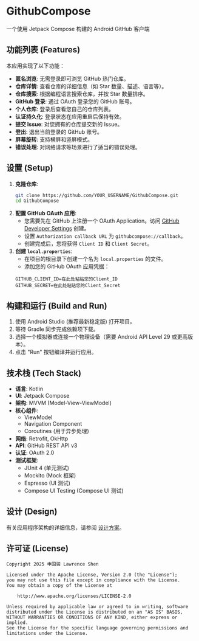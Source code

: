 # GithubCompose

一个使用 Jetpack Compose 构建的 Android GitHub 客户端

## 功能列表 (Features)

本应用实现了以下功能：

*   **匿名浏览**: 无需登录即可浏览 GitHub 热门仓库。
*   **仓库详情**: 查看仓库的详细信息（如 Star 数量、描述、语言等）。
*   **仓库搜索**: 根据编程语言搜索仓库，并按 Star 数量排序。
*   **GitHub 登录**: 通过 OAuth 登录您的 GitHub 账号。
*   **个人仓库**: 登录后查看您自己的仓库列表。
*   **认证持久化**: 登录状态在应用重启后保持有效。
*   **提交 Issue**: 对您拥有的仓库提交新的 Issue。
*   **登出**: 退出当前登录的 GitHub 账号。
*   **屏幕旋转**: 支持横屏和竖屏模式。
*   **错误处理**: 对网络请求等场景进行了适当的错误处理。

## 设置 (Setup)

1.  **克隆仓库**:
    ```bash
    git clone https://github.com/YOUR_USERNAME/GithubCompose.git
    cd GithubCompose
    ```
2.  **配置 GitHub OAuth 应用**:
    *   您需要先在 GitHub 上注册一个 OAuth Application。访问 [GitHub Developer Settings](https://github.com/settings/apps) 创建。
    *   设置 `Authorization callback URL` 为 `githubcompose://callback`。
    *   创建完成后，您将获得 `Client ID` 和 `Client Secret`。
3.  **创建 `local.properties`**:
    *   在项目的根目录下创建一个名为 `local.properties` 的文件。
    *   添加您的 GitHub OAuth 应用凭据：
      ```properties
      GITHUB_CLIENT_ID=在此处粘贴您的Client_ID
      GITHUB_SECRET=在此处粘贴您的Client_Secret
      ```

## 构建和运行 (Build and Run)

1.  使用 Android Studio (推荐最新稳定版) 打开项目。
2.  等待 Gradle 同步完成依赖项下载。
3.  选择一个模拟器或连接一个物理设备（需要 Android API Level 29 或更高版本）。
4.  点击 "Run" 按钮编译并运行应用。

## 技术栈 (Tech Stack)

*   **语言**: Kotlin
*   **UI**: Jetpack Compose
*   **架构**: MVVM (Model-View-ViewModel)
*   **核心组件**:
    *   ViewModel
    *   Navigation Component
    *   Coroutines (用于异步处理)
*   **网络**: Retrofit, OkHttp
*   **API**: GitHub REST API v3
*   **认证**: OAuth 2.0
*   **测试框架**:
    *   JUnit 4 (单元测试)
    *   Mockito (Mock 框架)
    *   Espresso (UI 测试)
    *   Compose UI Testing (Compose UI 测试)

## 设计 (Design)

有关应用程序架构的详细信息，请参阅 [设计方案](DESIGN-CN.md)。

## 许可证 (License)

```
Copyright 2025 申国骏 Lawrence Shen

Licensed under the Apache License, Version 2.0 (the "License");
you may not use this file except in compliance with the License.
You may obtain a copy of the License at

    http://www.apache.org/licenses/LICENSE-2.0

Unless required by applicable law or agreed to in writing, software
distributed under the License is distributed on an "AS IS" BASIS,
WITHOUT WARRANTIES OR CONDITIONS OF ANY KIND, either express or implied.
See the License for the specific language governing permissions and
limitations under the License.
``` 
